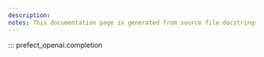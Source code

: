 ```yaml
---
description: 
notes: This documentation page is generated from source file docstrings.
---
```


::: prefect_openai.completion